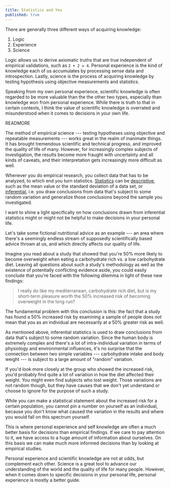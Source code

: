 ```yaml
---
title: Statistics and You
published: true
---
```


There are generally three different ways of acquiring knowledge:

1. Logic
2. Experience
3. Science

Logic allows us to derive axiomatic truths that are true independent of empirical validations, such as `2 + 2 = 4`. Personal experience is the kind of knowledge each of us accumulates by processing sense data and introspection. Lastly, science is the process of acquiring knowledge by testing hypothesis using objective measurements and statistics. 

Speaking from my own personal experience, scientific knowledge is often regarded to be more valuable than the the other two types, especially than knowledge won from personal experience. While there is truth to that in certain contexts, I think the value of scientific knowledge is overrated and misunderstood when it comes to decisions in your own life.

READMORE

The method of empirical science --- testing hypotheses using objective and repeatable measurements --- works great in the realm of inanimate things. It has brought tremendous scientific and technical progress, and improved the quality of life of many. However, for increasingly complex subjects of investigation, the results become more fraught with uncertainty and all kinds of caveats, and their interpretation gets increasingly more difficult as well.

Whenever you do empirical research, you collect data that has to be analyzed, to which end you turn statistics. [Statistics](https://en.wikipedia.org/wiki/Statistics) can be [descriptive](https://en.wikipedia.org/wiki/Descriptive_statistics), such as the mean value or the standard deviation of a data set, or [inferential](https://en.wikipedia.org/wiki/Statistical_inference), i.e. you draw conclusions from data that's subject to some random variation and generalize those conclusions beyond the sample you investigated.

I want to shine a light specifically on how conclusions drawn from inferential statistics might or might not be helpful to make decisions in your personal life. 

Let's take some fictional nutritional advice as an example --- an area where there's a seemingly endless stream of supposedly scientifically based advice thrown at us, and which directly affects our quality of life. 

Imagine you read about a study that showed that you're 50% more likely to become overweight when eating a carbohydrate rich vs. a low carbohydrate diet. Leaving all questions about such a study's methodology as well as the existence of potentially conflicting evidence aside, you could easily conclude that you're faced with the following dilemma in light of these new findings:

> I really do like my mediterranean, carbohydrate rich diet, but is my short-term pleasure worth the 50% increased risk of becoming overweight in the long run?

The fundamental problem with this conclusion is this: the fact that a study has found a 50% increased risk by examining a sample of people does *not* mean that you as an individual are necessarily at a 50% greater risk as well.

As mentioned above, inferential statistics is used to draw conclusions from data that's subject to some random variation. Since the human body is extremely complex and there's a lot of intra-individual variation in terms of physiology and environmental influences, it's no surprise that the connection between two simple variables --- carbohydrate intake and body weight --- is subject to a large amount of "random" variation.

If you'd look more closely at the group who showed the increased risk, you'd probably find quite a lot of variation in how the diet affected their weight. You might even find subjects who lost weight. Those variations are not random though, but they have causes that we don't yet understand or choose to ignore for the purpose of such a study.

While you can make a statistical statement about the increased risk for a certain population, you cannot pin a number on yourself as an individual, because you don't know what caused the variation in the results and where you would fall on this spectrum yourself.

This is where personal experience and self knowledge are often a much better basis for decisions than empirical findings. If we care to pay attention to it, we have access to a huge amount of information about ourselves. On this basis we can make much more informed decisions than by looking at empirical studies.

Personal experience and scientific knowledge are not at odds, but complement each other. Science is a great tool to advance our understanding of the world and the quality of life for many people. However, when it comes down to specific decisions in your personal life, personal experience is mostly a better guide.
